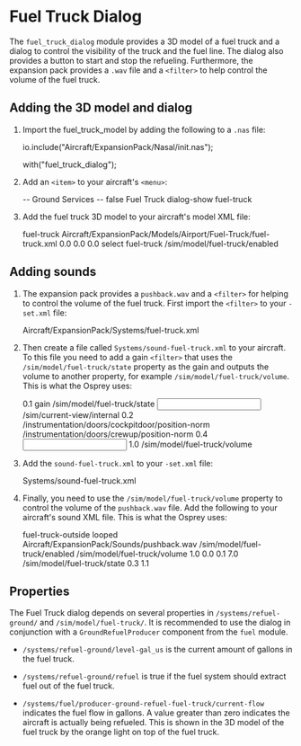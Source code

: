 Fuel Truck Dialog
=================

The `fuel_truck_dialog` module provides a 3D model of a fuel truck and a dialog to control the visibility of the truck and the fuel line. The dialog also provides a button to start and stop the refueling. Furthermore, the expansion pack provides a `.wav` file and a `<filter>` to help control the volume of the fuel truck.

Adding the 3D model and dialog
------------------------------

1. Import the fuel_truck_model by adding the following to a `.nas` file:

    io.include("Aircraft/ExpansionPack/Nasal/init.nas");
    
    with("fuel_truck_dialog");

2. Add an `<item>` to your aircraft's `<menu>`:

    <item>
        <label>-- Ground Services --</label>
        <enabled type="bool">false</enabled>
    </item>

    <item>
        <label>Fuel Truck</label>
        <binding>
            <command>dialog-show</command>
            <dialog-name>fuel-truck</dialog-name>
        </binding>
    </item>

3. Add the fuel truck 3D model to your aircraft's model XML file:

    <model>
        <name>fuel-truck</name>
        <path>Aircraft/ExpansionPack/Models/Airport/Fuel-Truck/fuel-truck.xml</path>
        <offsets>
            <x-m>0.0</x-m>
            <y-m>0.0</y-m>
            <z-m>0.0</z-m>
        </offsets>
    </model>

    <animation>
        <type>select</type>
        <object-name>fuel-truck</object-name>
        <condition>
            <property>/sim/model/fuel-truck/enabled</property>
        </condition>
    </animation>

Adding sounds
-------------

1. The expansion pack provides a `pushback.wav` and a `<filter>` for helping to control the volume of the fuel truck. First import the `<filter>` to your `-set.xml` file:

    <autopilot>
        <path>Aircraft/ExpansionPack/Systems/fuel-truck.xml</path>
    </autopilot>

2. Then create a file called `Systems/sound-fuel-truck.xml` to your aircraft. To this file you need to add a gain `<filter>` that uses the `/sim/model/fuel-truck/state` property as the gain and outputs the volume to another property, for example `/sim/model/fuel-truck/volume`. This is what the Osprey uses:

    <filter>
        <update-interval-secs type="double">0.1</update-interval-secs>
        <type>gain</type>
        <gain>
            <property>/sim/model/fuel-truck/state</property>
        </gain>
        <input>
            <condition>
                <property>/sim/current-view/internal</property>
            </condition>
            <value>0.2</value>
            <offset>
                <expression>
                <product>
                    <!-- Boost the volume if both cockpit and starboard doors are open -->
                    <property>/instrumentation/doors/cockpitdoor/position-norm</property>
                    <property>/instrumentation/doors/crewup/position-norm</property>
                    <value>0.4</value>
                </product>
                </expression>
            </offset>
        </input>
        <input>
            <value>1.0</value>
        </input>
        <output>
            <property>/sim/model/fuel-truck/volume</property>
        </output>
    </filter>

3. Add the `sound-fuel-truck.xml` to your `-set.xml` file:

    <autopilot>
        <path>Systems/sound-fuel-truck.xml</path>
    </autopilot>

4. Finally, you need to use the `/sim/model/fuel-truck/volume` property to control the volume of the `pushback.wav` file. Add the following to your aircraft's sound XML file. This is what the Osprey uses:

    <fuel-truck-outside>
        <name>fuel-truck-outside</name>
        <mode>looped</mode>
        <path>Aircraft/ExpansionPack/Sounds/pushback.wav</path>
        <condition>
            <property>/sim/model/fuel-truck/enabled</property>
        </condition>
        <volume>
            <property>/sim/model/fuel-truck/volume</property>
            <factor>1.0</factor>
            <offset>0.0</offset>
            <min>0.1</min>
            <max>7.0</max>
        </volume>
        <pitch>
            <property>/sim/model/fuel-truck/state</property>
            <factor>0.3</factor>
            <offset>1.1</offset>
        </pitch>
    </fuel-truck-outside>

Properties
----------

The Fuel Truck dialog depends on several properties in `/systems/refuel-ground/` and `/sim/model/fuel-truck/`. It is recommended to use the dialog in conjunction with a `GroundRefuelProducer` component from the `fuel` module.

* `/systems/refuel-ground/level-gal_us` is the current amount of gallons in the fuel truck.

* `/systems/refuel-ground/refuel` is true if the fuel system should extract fuel out of the fuel truck.

* `/systems/fuel/producer-ground-refuel-fuel-truck/current-flow` indicates the fuel flow in gallons. A value greater than zero indicates the aircraft is actually being refueled. This is shown in the 3D model of the fuel truck by the orange light on top of the fuel truck.
